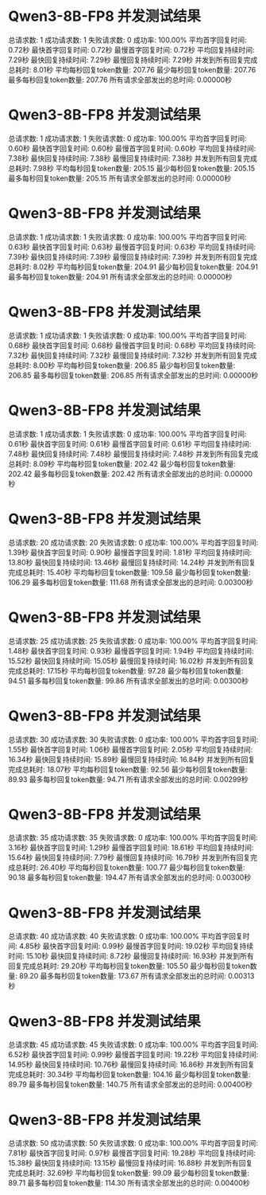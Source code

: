 # Qwen3-8B-FP8 并发测试结果

总请求数: 1
成功请求数: 1
失败请求数: 0
成功率: 100.00%
平均首字回复时间: 0.72秒
最快首字回复时间: 0.72秒
最慢首字回复时间: 0.72秒
平均回复持续时间: 7.29秒
最快回复持续时间: 7.29秒
最慢回复持续时间: 7.29秒
并发到所有回复完成总耗时: 8.01秒
平均每秒回复token数量: 207.76
最少每秒回复token数量: 207.76
最多每秒回复token数量: 207.76
所有请求全部发出的总时间: 0.00000秒

# Qwen3-8B-FP8 并发测试结果

总请求数: 1
成功请求数: 1
失败请求数: 0
成功率: 100.00%
平均首字回复时间: 0.60秒
最快首字回复时间: 0.60秒
最慢首字回复时间: 0.60秒
平均回复持续时间: 7.38秒
最快回复持续时间: 7.38秒
最慢回复持续时间: 7.38秒
并发到所有回复完成总耗时: 7.98秒
平均每秒回复token数量: 205.15
最少每秒回复token数量: 205.15
最多每秒回复token数量: 205.15
所有请求全部发出的总时间: 0.00000秒

# Qwen3-8B-FP8 并发测试结果

总请求数: 1
成功请求数: 1
失败请求数: 0
成功率: 100.00%
平均首字回复时间: 0.63秒
最快首字回复时间: 0.63秒
最慢首字回复时间: 0.63秒
平均回复持续时间: 7.39秒
最快回复持续时间: 7.39秒
最慢回复持续时间: 7.39秒
并发到所有回复完成总耗时: 8.02秒
平均每秒回复token数量: 204.91
最少每秒回复token数量: 204.91
最多每秒回复token数量: 204.91
所有请求全部发出的总时间: 0.00000秒

# Qwen3-8B-FP8 并发测试结果

总请求数: 1
成功请求数: 1
失败请求数: 0
成功率: 100.00%
平均首字回复时间: 0.68秒
最快首字回复时间: 0.68秒
最慢首字回复时间: 0.68秒
平均回复持续时间: 7.32秒
最快回复持续时间: 7.32秒
最慢回复持续时间: 7.32秒
并发到所有回复完成总耗时: 8.00秒
平均每秒回复token数量: 206.85
最少每秒回复token数量: 206.85
最多每秒回复token数量: 206.85
所有请求全部发出的总时间: 0.00000秒

# Qwen3-8B-FP8 并发测试结果

总请求数: 1
成功请求数: 1
失败请求数: 0
成功率: 100.00%
平均首字回复时间: 0.61秒
最快首字回复时间: 0.61秒
最慢首字回复时间: 0.61秒
平均回复持续时间: 7.48秒
最快回复持续时间: 7.48秒
最慢回复持续时间: 7.48秒
并发到所有回复完成总耗时: 8.09秒
平均每秒回复token数量: 202.42
最少每秒回复token数量: 202.42
最多每秒回复token数量: 202.42
所有请求全部发出的总时间: 0.00000秒

# Qwen3-8B-FP8 并发测试结果

总请求数: 20
成功请求数: 20
失败请求数: 0
成功率: 100.00%
平均首字回复时间: 1.39秒
最快首字回复时间: 0.90秒
最慢首字回复时间: 1.81秒
平均回复持续时间: 13.80秒
最快回复持续时间: 13.46秒
最慢回复持续时间: 14.24秒
并发到所有回复完成总耗时: 15.40秒
平均每秒回复token数量: 109.58
最少每秒回复token数量: 106.29
最多每秒回复token数量: 111.68
所有请求全部发出的总时间: 0.00300秒

# Qwen3-8B-FP8 并发测试结果

总请求数: 25
成功请求数: 25
失败请求数: 0
成功率: 100.00%
平均首字回复时间: 1.48秒
最快首字回复时间: 0.93秒
最慢首字回复时间: 1.94秒
平均回复持续时间: 15.52秒
最快回复持续时间: 15.05秒
最慢回复持续时间: 16.02秒
并发到所有回复完成总耗时: 17.15秒
平均每秒回复token数量: 97.28
最少每秒回复token数量: 94.51
最多每秒回复token数量: 99.86
所有请求全部发出的总时间: 0.00300秒

# Qwen3-8B-FP8 并发测试结果

总请求数: 30
成功请求数: 30
失败请求数: 0
成功率: 100.00%
平均首字回复时间: 1.55秒
最快首字回复时间: 1.06秒
最慢首字回复时间: 2.05秒
平均回复持续时间: 16.34秒
最快回复持续时间: 15.89秒
最慢回复持续时间: 16.84秒
并发到所有回复完成总耗时: 18.07秒
平均每秒回复token数量: 92.56
最少每秒回复token数量: 89.93
最多每秒回复token数量: 94.71
所有请求全部发出的总时间: 0.00299秒

# Qwen3-8B-FP8 并发测试结果

总请求数: 35
成功请求数: 35
失败请求数: 0
成功率: 100.00%
平均首字回复时间: 3.16秒
最快首字回复时间: 1.29秒
最慢首字回复时间: 18.61秒
平均回复持续时间: 15.64秒
最快回复持续时间: 7.79秒
最慢回复持续时间: 16.79秒
并发到所有回复完成总耗时: 26.40秒
平均每秒回复token数量: 100.77
最少每秒回复token数量: 90.18
最多每秒回复token数量: 194.47
所有请求全部发出的总时间: 0.00300秒

# Qwen3-8B-FP8 并发测试结果

总请求数: 40
成功请求数: 40
失败请求数: 0
成功率: 100.00%
平均首字回复时间: 4.85秒
最快首字回复时间: 0.99秒
最慢首字回复时间: 19.02秒
平均回复持续时间: 15.10秒
最快回复持续时间: 8.72秒
最慢回复持续时间: 16.93秒
并发到所有回复完成总耗时: 29.20秒
平均每秒回复token数量: 105.50
最少每秒回复token数量: 89.20
最多每秒回复token数量: 173.67
所有请求全部发出的总时间: 0.00313秒

# Qwen3-8B-FP8 并发测试结果

总请求数: 45
成功请求数: 45
失败请求数: 0
成功率: 100.00%
平均首字回复时间: 6.52秒
最快首字回复时间: 0.99秒
最慢首字回复时间: 19.22秒
平均回复持续时间: 14.95秒
最快回复持续时间: 10.76秒
最慢回复持续时间: 16.86秒
并发到所有回复完成总耗时: 30.34秒
平均每秒回复token数量: 104.16
最少每秒回复token数量: 89.79
最多每秒回复token数量: 140.75
所有请求全部发出的总时间: 0.00400秒

# Qwen3-8B-FP8 并发测试结果

总请求数: 50
成功请求数: 50
失败请求数: 0
成功率: 100.00%
平均首字回复时间: 7.81秒
最快首字回复时间: 0.97秒
最慢首字回复时间: 19.28秒
平均回复持续时间: 15.38秒
最快回复持续时间: 13.15秒
最慢回复持续时间: 16.88秒
并发到所有回复完成总耗时: 32.69秒
平均每秒回复token数量: 99.09
最少每秒回复token数量: 89.71
最多每秒回复token数量: 114.30
所有请求全部发出的总时间: 0.00400秒

